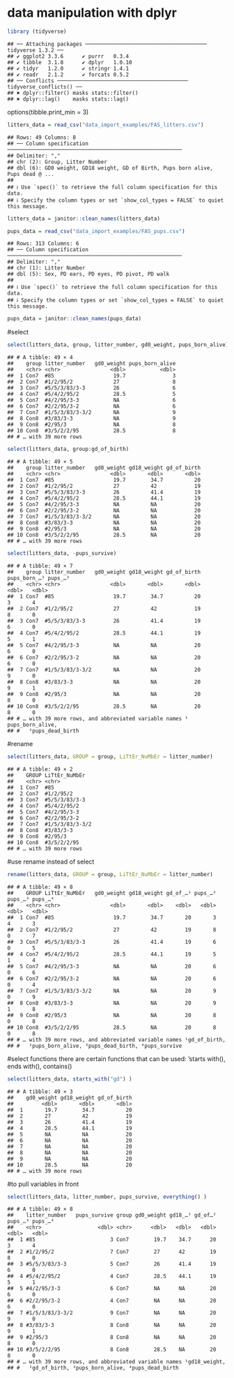 data manipulation with dplyr
================

``` r
library (tidyverse)
```

    ## ── Attaching packages ─────────────────────────────────────── tidyverse 1.3.2 ──
    ## ✔ ggplot2 3.3.6      ✔ purrr   0.3.4 
    ## ✔ tibble  3.1.8      ✔ dplyr   1.0.10
    ## ✔ tidyr   1.2.0      ✔ stringr 1.4.1 
    ## ✔ readr   2.1.2      ✔ forcats 0.5.2 
    ## ── Conflicts ────────────────────────────────────────── tidyverse_conflicts() ──
    ## ✖ dplyr::filter() masks stats::filter()
    ## ✖ dplyr::lag()    masks stats::lag()

options(tibble.print_min = 3)

``` r
litters_data = read_csv("data_import_examples/FAS_litters.csv")
```

    ## Rows: 49 Columns: 8
    ## ── Column specification ────────────────────────────────────────────────────────
    ## Delimiter: ","
    ## chr (2): Group, Litter Number
    ## dbl (6): GD0 weight, GD18 weight, GD of Birth, Pups born alive, Pups dead @ ...
    ## 
    ## ℹ Use `spec()` to retrieve the full column specification for this data.
    ## ℹ Specify the column types or set `show_col_types = FALSE` to quiet this message.

``` r
litters_data = janitor::clean_names(litters_data)
```

``` r
pups_data = read_csv("data_import_examples/FAS_pups.csv")
```

    ## Rows: 313 Columns: 6
    ## ── Column specification ────────────────────────────────────────────────────────
    ## Delimiter: ","
    ## chr (1): Litter Number
    ## dbl (5): Sex, PD ears, PD eyes, PD pivot, PD walk
    ## 
    ## ℹ Use `spec()` to retrieve the full column specification for this data.
    ## ℹ Specify the column types or set `show_col_types = FALSE` to quiet this message.

``` r
pups_data = janitor::clean_names(pups_data)
```

\#select

``` r
select(litters_data, group, litter_number, gd0_weight, pups_born_alive)
```

    ## # A tibble: 49 × 4
    ##    group litter_number   gd0_weight pups_born_alive
    ##    <chr> <chr>                <dbl>           <dbl>
    ##  1 Con7  #85                   19.7               3
    ##  2 Con7  #1/2/95/2             27                 8
    ##  3 Con7  #5/5/3/83/3-3         26                 6
    ##  4 Con7  #5/4/2/95/2           28.5               5
    ##  5 Con7  #4/2/95/3-3           NA                 6
    ##  6 Con7  #2/2/95/3-2           NA                 6
    ##  7 Con7  #1/5/3/83/3-3/2       NA                 9
    ##  8 Con8  #3/83/3-3             NA                 9
    ##  9 Con8  #2/95/3               NA                 8
    ## 10 Con8  #3/5/2/2/95           28.5               8
    ## # … with 39 more rows

``` r
select(litters_data, group:gd_of_birth)
```

    ## # A tibble: 49 × 5
    ##    group litter_number   gd0_weight gd18_weight gd_of_birth
    ##    <chr> <chr>                <dbl>       <dbl>       <dbl>
    ##  1 Con7  #85                   19.7        34.7          20
    ##  2 Con7  #1/2/95/2             27          42            19
    ##  3 Con7  #5/5/3/83/3-3         26          41.4          19
    ##  4 Con7  #5/4/2/95/2           28.5        44.1          19
    ##  5 Con7  #4/2/95/3-3           NA          NA            20
    ##  6 Con7  #2/2/95/3-2           NA          NA            20
    ##  7 Con7  #1/5/3/83/3-3/2       NA          NA            20
    ##  8 Con8  #3/83/3-3             NA          NA            20
    ##  9 Con8  #2/95/3               NA          NA            20
    ## 10 Con8  #3/5/2/2/95           28.5        NA            20
    ## # … with 39 more rows

``` r
select(litters_data, -pups_survive)
```

    ## # A tibble: 49 × 7
    ##    group litter_number   gd0_weight gd18_weight gd_of_birth pups_born_…¹ pups_…²
    ##    <chr> <chr>                <dbl>       <dbl>       <dbl>        <dbl>   <dbl>
    ##  1 Con7  #85                   19.7        34.7          20            3       4
    ##  2 Con7  #1/2/95/2             27          42            19            8       0
    ##  3 Con7  #5/5/3/83/3-3         26          41.4          19            6       0
    ##  4 Con7  #5/4/2/95/2           28.5        44.1          19            5       1
    ##  5 Con7  #4/2/95/3-3           NA          NA            20            6       0
    ##  6 Con7  #2/2/95/3-2           NA          NA            20            6       0
    ##  7 Con7  #1/5/3/83/3-3/2       NA          NA            20            9       0
    ##  8 Con8  #3/83/3-3             NA          NA            20            9       1
    ##  9 Con8  #2/95/3               NA          NA            20            8       0
    ## 10 Con8  #3/5/2/2/95           28.5        NA            20            8       0
    ## # … with 39 more rows, and abbreviated variable names ¹​pups_born_alive,
    ## #   ²​pups_dead_birth

\#rename

``` r
select(litters_data, GROUP = group, LiTtEr_NuMbEr = litter_number)
```

    ## # A tibble: 49 × 2
    ##    GROUP LiTtEr_NuMbEr  
    ##    <chr> <chr>          
    ##  1 Con7  #85            
    ##  2 Con7  #1/2/95/2      
    ##  3 Con7  #5/5/3/83/3-3  
    ##  4 Con7  #5/4/2/95/2    
    ##  5 Con7  #4/2/95/3-3    
    ##  6 Con7  #2/2/95/3-2    
    ##  7 Con7  #1/5/3/83/3-3/2
    ##  8 Con8  #3/83/3-3      
    ##  9 Con8  #2/95/3        
    ## 10 Con8  #3/5/2/2/95    
    ## # … with 39 more rows

\#use rename instead of select

``` r
rename(litters_data, GROUP = group, LiTtEr_NuMbEr = litter_number)
```

    ## # A tibble: 49 × 8
    ##    GROUP LiTtEr_NuMbEr   gd0_weight gd18_weight gd_of_…¹ pups_…² pups_…³ pups_…⁴
    ##    <chr> <chr>                <dbl>       <dbl>    <dbl>   <dbl>   <dbl>   <dbl>
    ##  1 Con7  #85                   19.7        34.7       20       3       4       3
    ##  2 Con7  #1/2/95/2             27          42         19       8       0       7
    ##  3 Con7  #5/5/3/83/3-3         26          41.4       19       6       0       5
    ##  4 Con7  #5/4/2/95/2           28.5        44.1       19       5       1       4
    ##  5 Con7  #4/2/95/3-3           NA          NA         20       6       0       6
    ##  6 Con7  #2/2/95/3-2           NA          NA         20       6       0       4
    ##  7 Con7  #1/5/3/83/3-3/2       NA          NA         20       9       0       9
    ##  8 Con8  #3/83/3-3             NA          NA         20       9       1       8
    ##  9 Con8  #2/95/3               NA          NA         20       8       0       8
    ## 10 Con8  #3/5/2/2/95           28.5        NA         20       8       0       8
    ## # … with 39 more rows, and abbreviated variable names ¹​gd_of_birth,
    ## #   ²​pups_born_alive, ³​pups_dead_birth, ⁴​pups_survive

\#select functions there are certain functions that can be used: ’starts
with(), ends with(), contains()

``` r
select(litters_data, starts_with("gd") )
```

    ## # A tibble: 49 × 3
    ##    gd0_weight gd18_weight gd_of_birth
    ##         <dbl>       <dbl>       <dbl>
    ##  1       19.7        34.7          20
    ##  2       27          42            19
    ##  3       26          41.4          19
    ##  4       28.5        44.1          19
    ##  5       NA          NA            20
    ##  6       NA          NA            20
    ##  7       NA          NA            20
    ##  8       NA          NA            20
    ##  9       NA          NA            20
    ## 10       28.5        NA            20
    ## # … with 39 more rows

\#to pull variables in front

``` r
select(litters_data, litter_number, pups_survive, everything() )
```

    ## # A tibble: 49 × 8
    ##    litter_number   pups_survive group gd0_weight gd18_…¹ gd_of…² pups_…³ pups_…⁴
    ##    <chr>                  <dbl> <chr>      <dbl>   <dbl>   <dbl>   <dbl>   <dbl>
    ##  1 #85                        3 Con7        19.7    34.7      20       3       4
    ##  2 #1/2/95/2                  7 Con7        27      42        19       8       0
    ##  3 #5/5/3/83/3-3              5 Con7        26      41.4      19       6       0
    ##  4 #5/4/2/95/2                4 Con7        28.5    44.1      19       5       1
    ##  5 #4/2/95/3-3                6 Con7        NA      NA        20       6       0
    ##  6 #2/2/95/3-2                4 Con7        NA      NA        20       6       0
    ##  7 #1/5/3/83/3-3/2            9 Con7        NA      NA        20       9       0
    ##  8 #3/83/3-3                  8 Con8        NA      NA        20       9       1
    ##  9 #2/95/3                    8 Con8        NA      NA        20       8       0
    ## 10 #3/5/2/2/95                8 Con8        28.5    NA        20       8       0
    ## # … with 39 more rows, and abbreviated variable names ¹​gd18_weight,
    ## #   ²​gd_of_birth, ³​pups_born_alive, ⁴​pups_dead_birth
